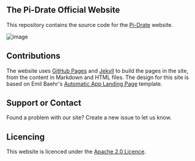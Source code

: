 ## The Pi-Drate Official Website

This repository contains the source code for the [Pi-Drate](https://pi-drate.github.io/) website.

![image](https://user-images.githubusercontent.com/66517600/138744760-f5d68af2-4ebf-4bb3-a650-21792d7578c3.png)

## Contributions

The website uses [GitHub Pages](https://docs.github.com/en/pages) and [Jekyll](https://jekyllrb.com/) to build the pages in the site, from the content in Markdown and HTML files. The design for this site is based on Emil Baehr's [Automatic App Landing Page](https://github.com/emilbaehr/automatic-app-landing-page) template.

## Support or Contact

Found a problem with our site? Create a new issue to let us know.

## Licencing

This website is licenced under the [Apache 2.0 Licence](https://www.apache.org/licenses/LICENSE-2.0).
